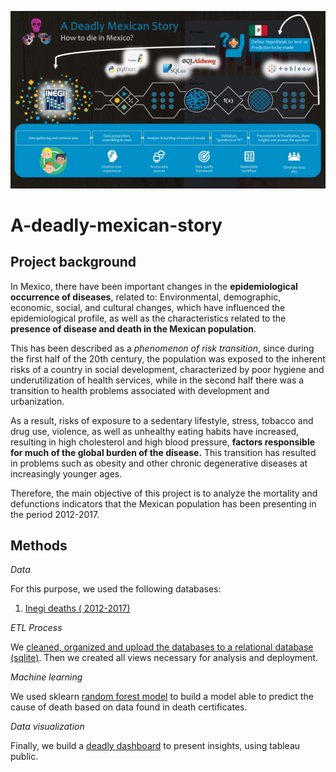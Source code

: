 ![](https://github.com/JoannePeel/A-deadly-mexican-story/blob/master/A%20Deadly%20Mexican%20History.jpg)

# A-deadly-mexican-story

## Project background 

In Mexico, there have been important changes in the **epidemiological occurrence of diseases**, related to: Environmental, demographic, economic, social, and cultural changes, which have influenced the epidemiological profile, as well as the characteristics related to the **presence of disease and death in the Mexican population**.

This has been described as a _phenomenon of risk transition_, since during the first half of the 20th century, the population was exposed to the inherent risks of a country in social development, characterized by poor hygiene and underutilization of health services, while in the second half there was a transition to health problems associated with development and urbanization.

As a result, risks of exposure to a sedentary lifestyle, stress, tobacco and drug use, violence, as well as unhealthy eating habits have increased, resulting in high cholesterol and high blood pressure, **factors responsible for much of the global burden of the disease.** This transition has resulted in problems such as obesity and other chronic degenerative diseases at increasingly younger ages.

Therefore, the main objective of this project is to analyze the mortality and defunctions indicators that the Mexican population has been presenting in the period 2012-2017.

## Methods

*Data*

For this purpose, we used the following databases:
1)	[Inegi deaths ( 2012-2017)](https://www.inegi.org.mx/programas/mortalidad/)

*ETL Process*

We [cleaned, organized and upload the databases to a relational database (sqlite)](https://github.com/JoannePeel/1001-ways-to-die-in-Mexico/tree/master/etl_process).
Then we created all views necessary for analysis and deployment.

*Machine learning*

We used sklearn [random forest model](https://github.com/JoannePeel/A-deadly-mexican-story/blob/master/main.ipynb) to build a model able to predict the cause of death based on data found in death certificates.

*Data visualization*

Finally, we build a [deadly dashboard](https://public.tableau.com/profile/daniel.cespedes2591#!/vizhome/ADeadlyMexicanStory/ADeadlyMexicanStory?publish=yes) to present insights, using tableau public.
